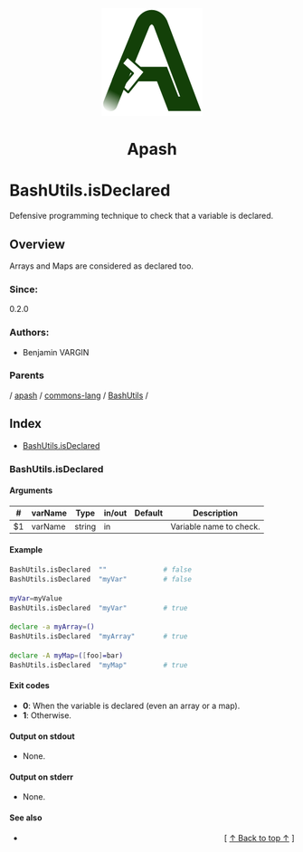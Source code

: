 
<div align='center' id='apash-top'>
  <a href='https://github.com/hastec-fr/apash'>
    <img alt='apash-logo' src='../../../../../../assets/apash-logo.svg'/>
  </a>

  # Apash
</div>

# BashUtils.isDeclared

Defensive programming technique to check that a variable is declared.

## Overview

Arrays and Maps are considered as declared too.

### Since:
0.2.0

### Authors:
* Benjamin VARGIN

### Parents
<!-- apash.parentBegin -->
[](../../../../.md) / [apash](../../../apash.md) / [commons-lang](../../commons-lang.md) / [BashUtils](../BashUtils.md) / 
<!-- apash.parentEnd -->

## Index

* [BashUtils.isDeclared](#bashutilsisdeclared)

### BashUtils.isDeclared

#### Arguments
| #      | varName        | Type          | in/out   | Default    | Description                           |
|--------|----------------|---------------|----------|------------|---------------------------------------|
| $1     | varName        | string        | in       |            | Variable name to check.               |

#### Example
```bash
BashUtils.isDeclared  ""              # false
BashUtils.isDeclared  "myVar"         # false

myVar=myValue
BashUtils.isDeclared  "myVar"         # true

declare -a myArray=()
BashUtils.isDeclared  "myArray"       # true

declare -A myMap=([foo]=bar)
BashUtils.isDeclared  "myMap"         # true

```

#### Exit codes

* **0**: When the variable is declared (even an array or a map).
* **1**: Otherwise.

#### Output on stdout

* None.

#### Output on stderr

* None.

#### See also

* [](#)


  <div align='right'>[ <a href='#apash-top'>↑ Back to top ↑</a> ]</div>

